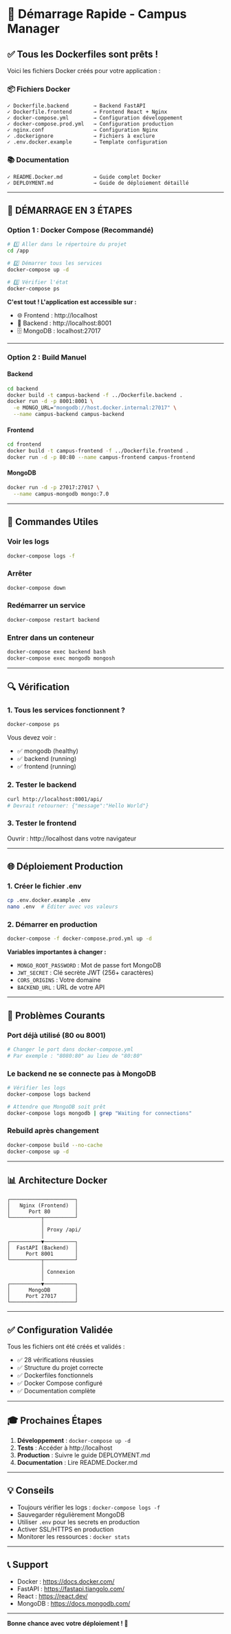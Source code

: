 # 🚀 Démarrage Rapide - Campus Manager

## ✅ Tous les Dockerfiles sont prêts !

Voici les fichiers Docker créés pour votre application :

### 📦 Fichiers Docker

```
✓ Dockerfile.backend        → Backend FastAPI
✓ Dockerfile.frontend       → Frontend React + Nginx
✓ docker-compose.yml        → Configuration développement
✓ docker-compose.prod.yml   → Configuration production
✓ nginx.conf                → Configuration Nginx
✓ .dockerignore             → Fichiers à exclure
✓ .env.docker.example       → Template configuration
```

### 📚 Documentation

```
✓ README.Docker.md          → Guide complet Docker
✓ DEPLOYMENT.md             → Guide de déploiement détaillé
```

---

## 🎯 DÉMARRAGE EN 3 ÉTAPES

### Option 1 : Docker Compose (Recommandé)

```bash
# 1️⃣ Aller dans le répertoire du projet
cd /app

# 2️⃣ Démarrer tous les services
docker-compose up -d

# 3️⃣ Vérifier l'état
docker-compose ps
```

**C'est tout ! L'application est accessible sur :**
- 🌐 Frontend : http://localhost
- 🔌 Backend : http://localhost:8001
- 🗄️ MongoDB : localhost:27017

---

### Option 2 : Build Manuel

#### Backend
```bash
cd backend
docker build -t campus-backend -f ../Dockerfile.backend .
docker run -d -p 8001:8001 \
  -e MONGO_URL="mongodb://host.docker.internal:27017" \
  --name campus-backend campus-backend
```

#### Frontend
```bash
cd frontend
docker build -t campus-frontend -f ../Dockerfile.frontend .
docker run -d -p 80:80 --name campus-frontend campus-frontend
```

#### MongoDB
```bash
docker run -d -p 27017:27017 \
  --name campus-mongodb mongo:7.0
```

---

## 📖 Commandes Utiles

### Voir les logs
```bash
docker-compose logs -f
```

### Arrêter
```bash
docker-compose down
```

### Redémarrer un service
```bash
docker-compose restart backend
```

### Entrer dans un conteneur
```bash
docker-compose exec backend bash
docker-compose exec mongodb mongosh
```

---

## 🔍 Vérification

### 1. Tous les services fonctionnent ?
```bash
docker-compose ps
```

Vous devez voir :
- ✅ mongodb (healthy)
- ✅ backend (running)
- ✅ frontend (running)

### 2. Tester le backend
```bash
curl http://localhost:8001/api/
# Devrait retourner: {"message":"Hello World"}
```

### 3. Tester le frontend
Ouvrir : http://localhost dans votre navigateur

---

## 🌐 Déploiement Production

### 1. Créer le fichier .env
```bash
cp .env.docker.example .env
nano .env  # Éditer avec vos valeurs
```

### 2. Démarrer en production
```bash
docker-compose -f docker-compose.prod.yml up -d
```

**Variables importantes à changer :**
- `MONGO_ROOT_PASSWORD` : Mot de passe fort MongoDB
- `JWT_SECRET` : Clé secrète JWT (256+ caractères)
- `CORS_ORIGINS` : Votre domaine
- `BACKEND_URL` : URL de votre API

---

## 🐛 Problèmes Courants

### Port déjà utilisé (80 ou 8001)
```bash
# Changer le port dans docker-compose.yml
# Par exemple : "8080:80" au lieu de "80:80"
```

### Le backend ne se connecte pas à MongoDB
```bash
# Vérifier les logs
docker-compose logs backend

# Attendre que MongoDB soit prêt
docker-compose logs mongodb | grep "Waiting for connections"
```

### Rebuild après changement
```bash
docker-compose build --no-cache
docker-compose up -d
```

---

## 📊 Architecture Docker

```
┌─────────────────────┐
│   Nginx (Frontend)  │
│      Port 80        │
└──────────┬──────────┘
           │
           │ Proxy /api/
           │
┌──────────▼──────────┐
│  FastAPI (Backend)  │
│     Port 8001       │
└──────────┬──────────┘
           │
           │ Connexion
           │
┌──────────▼──────────┐
│      MongoDB        │
│     Port 27017      │
└─────────────────────┘
```

---

## ✅ Configuration Validée

Tous les fichiers ont été créés et validés :
- ✅ 28 vérifications réussies
- ✅ Structure du projet correcte
- ✅ Dockerfiles fonctionnels
- ✅ Docker Compose configuré
- ✅ Documentation complète

---

## 🎓 Prochaines Étapes

1. **Développement** : `docker-compose up -d`
2. **Tests** : Accéder à http://localhost
3. **Production** : Suivre le guide DEPLOYMENT.md
4. **Documentation** : Lire README.Docker.md

---

## 💡 Conseils

- Toujours vérifier les logs : `docker-compose logs -f`
- Sauvegarder régulièrement MongoDB
- Utiliser `.env` pour les secrets en production
- Activer SSL/HTTPS en production
- Monitorer les ressources : `docker stats`

---

## 📞 Support

- Docker : https://docs.docker.com/
- FastAPI : https://fastapi.tiangolo.com/
- React : https://react.dev/
- MongoDB : https://docs.mongodb.com/

---

**Bonne chance avec votre déploiement ! 🚀**
